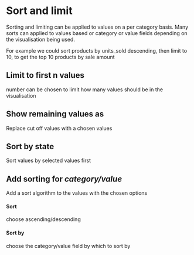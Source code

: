 # Sort and limit 

Sorting and limiting can be applied to values on a per category basis. Many sorts can applied to values based or category or value fields depending on the visualisation being used.

For example we could sort products by units_sold descending, then limit to 10, to get the top 10 products by sale amount
## Limit to first n values

number can be chosen to limit how many values should be in the visualisation

## Show remaining values as 

Replace cut off values with a chosen values

## Sort by state 

Sort values by selected values first

## Add sorting for *category/value*

Add a sort algorithm to the values with the chosen options
#### Sort
choose ascending/descending

#### Sort by
choose the category/value field by which to sort by